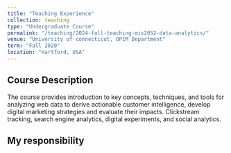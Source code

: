 ```yaml
---
title: "Teaching Experience"
collection: teaching
type: "Undergraduate Course"
permalink: "/teaching/2024-fall-teaching-mis2052-data-analytics/"
venue: "University of connecticut, OPIM Department"
term: "Fall 2020"
location: "Hartford, USA"
---
```


## Course Description
The course provides introduction to key concepts, techniques, and tools for analyzing web data to derive actionable customer intelligence, develop digital marketing strategies and evaluate their impacts. Clickstream tracking, search engine analytics, digital experiments, and social analytics.

## My responsibility

